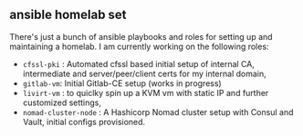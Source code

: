 ## ansible homelab set

There's just a bunch of ansible playbooks and roles for setting up and maintaining a homelab.
I am currently working on the following roles:

- `cfssl-pki` : Automated cfssl based initial setup of internal CA, intermediate and server/peer/client certs for my internal domain, 
- `gitlab-vm`: Initial Gitlab-CE setup (works in progress)
- `livirt-vm` : to quiclky spin up a KVM vm with static IP and further customized settings, 
- `nomad-cluster-node` : A Hashicorp Nomad cluster setup with Consul and Vault, initial configs provisioned.


